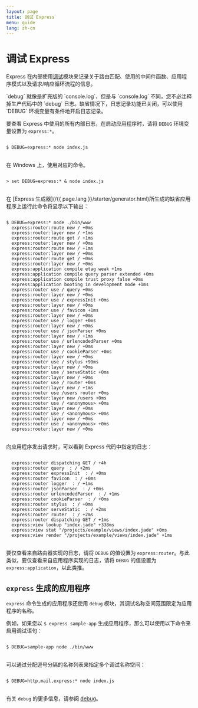 ```yaml
---
layout: page
title: 调试 Express
menu: guide
lang: zh-cn
---
```

<!---
 Copyright (c) 2016 StrongLoop, IBM, and Express Contributors
 License: MIT
-->

# 调试 Express

Express 在内部使用[调试](https://www.npmjs.com/package/debug)模块来记录关于路由匹配、使用的中间件函数、应用程序模式以及请求/响应循环流程的信息。

<div class="doc-box doc-info" markdown="1">
`debug` 就像是扩充版的 `console.log`，但是与 `console.log` 不同，您不必注释掉生产代码中的 `debug` 日志。缺省情况下，日志记录功能已关闭，可以使用 `DEBUG` 环境变量有条件地开启日志记录。
</div>

要查看 Express 中使用的所有内部日志，在启动应用程序时，请将 `DEBUG` 环境变量设置为 `express:*`。

<pre>
<code class="language-sh" translate="no">
$ DEBUG=express:* node index.js
</code>
</pre>

在 Windows 上，使用对应的命令。

<pre>
<code class="language-sh" translate="no">
> set DEBUG=express:* & node index.js
</code>
</pre>

在 [Express 生成器](/{{ page.lang }}/starter/generator.html)所生成的缺省应用程序上运行此命令将显示以下输出：

<pre>
<code class="language-sh" translate="no">
$ DEBUG=express:* node ./bin/www
  express:router:route new / +0ms
  express:router:layer new / +1ms
  express:router:route get / +1ms
  express:router:layer new / +0ms
  express:router:route new / +1ms
  express:router:layer new / +0ms
  express:router:route get / +0ms
  express:router:layer new / +0ms
  express:application compile etag weak +1ms
  express:application compile query parser extended +0ms
  express:application compile trust proxy false +0ms
  express:application booting in development mode +1ms
  express:router use / query +0ms
  express:router:layer new / +0ms
  express:router use / expressInit +0ms
  express:router:layer new / +0ms
  express:router use / favicon +1ms
  express:router:layer new / +0ms
  express:router use / logger +0ms
  express:router:layer new / +0ms
  express:router use / jsonParser +0ms
  express:router:layer new / +1ms
  express:router use / urlencodedParser +0ms
  express:router:layer new / +0ms
  express:router use / cookieParser +0ms
  express:router:layer new / +0ms
  express:router use / stylus +90ms
  express:router:layer new / +0ms
  express:router use / serveStatic +0ms
  express:router:layer new / +0ms
  express:router use / router +0ms
  express:router:layer new / +1ms
  express:router use /users router +0ms
  express:router:layer new /users +0ms
  express:router use / &lt;anonymous&gt; +0ms
  express:router:layer new / +0ms
  express:router use / &lt;anonymous&gt; +0ms
  express:router:layer new / +0ms
  express:router use / &lt;anonymous&gt; +0ms
  express:router:layer new / +0ms
</code>
</pre>

向应用程序发出请求时，可以看到 Express 代码中指定的日志：

<pre>
<code class="language-sh" translate="no">
  express:router dispatching GET / +4h
  express:router query  : / +2ms
  express:router expressInit  : / +0ms
  express:router favicon  : / +0ms
  express:router logger  : / +1ms
  express:router jsonParser  : / +0ms
  express:router urlencodedParser  : / +1ms
  express:router cookieParser  : / +0ms
  express:router stylus  : / +0ms
  express:router serveStatic  : / +2ms
  express:router router  : / +2ms
  express:router dispatching GET / +1ms
  express:view lookup "index.jade" +338ms
  express:view stat "/projects/example/views/index.jade" +0ms
  express:view render "/projects/example/views/index.jade" +1ms
</code>
</pre>

要仅查看来自路由器实现的日志，请将 `DEBUG` 的值设置为 `express:router`。与此类似，要仅查看来自应用程序实现的日志，请将 `DEBUG` 的值设置为 `express:application`，以此类推。

## `express` 生成的应用程序

`express` 命令生成的应用程序还使用 `debug` 模块，其调试名称空间范围限定为应用程序的名称。

例如，如果您以 `$ express sample-app` 生成应用程序，那么可以使用以下命令来启用调试语句：

<pre>
<code class="language-sh" translate="no">
$ DEBUG=sample-app node ./bin/www
</code>
</pre>

可以通过分配逗号分隔的名称列表来指定多个调试名称空间：

<pre>
<code class="language-sh" translate="no">
$ DEBUG=http,mail,express:* node index.js
</code>
</pre>

有关 `debug` 的更多信息，请参阅 [debug](https://www.npmjs.com/package/debug)。
